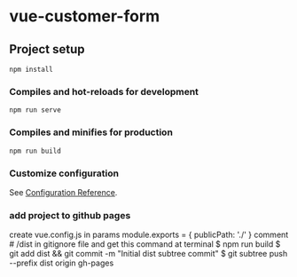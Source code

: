 # vue-customer-form

## Project setup
```
npm install
```

### Compiles and hot-reloads for development
```
npm run serve
```

### Compiles and minifies for production
```
npm run build
```

### Customize configuration
See [Configuration Reference](https://cli.vuejs.org/config/).

### add project to github pages
create vue.config.js in params
module.exports = {
  publicPath: './'
  }
comment # /dist in gitignore file
and get this command at terminal
$ npm run build
$ git add dist && git commit -m "Initial dist subtree commit"
$ git subtree push --prefix dist origin gh-pages
